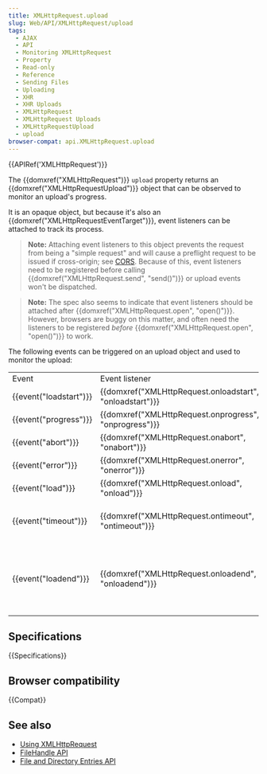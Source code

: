 ```yaml
---
title: XMLHttpRequest.upload
slug: Web/API/XMLHttpRequest/upload
tags:
  - AJAX
  - API
  - Monitoring XMLHttpRequest
  - Property
  - Read-only
  - Reference
  - Sending Files
  - Uploading
  - XHR
  - XHR Uploads
  - XMLHttpRequest
  - XMLHttpRequest Uploads
  - XMLHttpRequestUpload
  - upload
browser-compat: api.XMLHttpRequest.upload
---
```

{{APIRef('XMLHttpRequest')}}

The {{domxref("XMLHttpRequest")}} `upload` property returns an {{domxref("XMLHttpRequestUpload")}} object that can be observed to monitor an upload's progress.

It is an opaque object, but because it's also an {{domxref("XMLHttpRequestEventTarget")}}, event listeners can be attached to track its process.

> **Note:** Attaching event listeners to this object prevents the request from being a "simple request" and will cause a preflight request to be issued if cross-origin; see [CORS](/en-US/docs/Web/HTTP/CORS). Because of this, event listeners need to be registered before calling {{domxref("XMLHttpRequest.send", "send()")}} or upload events won't be dispatched.

> **Note:** The spec also seems to indicate that event listeners should be attached after {{domxref("XMLHttpRequest.open", "open()")}}. However, browsers are buggy on this matter, and often need the listeners to be registered _before_ {{domxref("XMLHttpRequest.open", "open()")}} to work.

The following events can be triggered on an upload object and used to monitor the upload:

<table class="standard-table">
  <tbody>
    <tr>
      <td class="header">Event</td>
      <td class="header">Event listener</td>
      <td class="header">Description</td>
    </tr>
    <tr>
      <td>{{event("loadstart")}}</td>
      <td>
        {{domxref("XMLHttpRequest.onloadstart", "onloadstart")}}
      </td>
      <td>The upload has begun.</td>
    </tr>
    <tr>
      <td>{{event("progress")}}</td>
      <td>
        {{domxref("XMLHttpRequest.onprogress", "onprogress")}}
      </td>
      <td>
        Periodically delivered to indicate the amount of progress made so far.
      </td>
    </tr>
    <tr>
      <td>{{event("abort")}}</td>
      <td>{{domxref("XMLHttpRequest.onabort", "onabort")}}</td>
      <td>The upload operation was aborted.</td>
    </tr>
    <tr>
      <td>{{event("error")}}</td>
      <td>{{domxref("XMLHttpRequest.onerror", "onerror")}}</td>
      <td>The upload failed due to an error.</td>
    </tr>
    <tr>
      <td>{{event("load")}}</td>
      <td>{{domxref("XMLHttpRequest.onload", "onload")}}</td>
      <td>The upload completed successfully.</td>
    </tr>
    <tr>
      <td>{{event("timeout")}}</td>
      <td>
        {{domxref("XMLHttpRequest.ontimeout", "ontimeout")}}
      </td>
      <td>
        The upload timed out because a reply did not arrive within the time
        interval specified by the
        {{domxref("XMLHttpRequest.timeout")}}.
      </td>
    </tr>
    <tr>
      <td>{{event("loadend")}}</td>
      <td>
        {{domxref("XMLHttpRequest.onloadend", "onloadend")}}
      </td>
      <td>
        The upload finished. This event does not differentiate between success
        or failure, and is sent at the end of the upload regardless of the
        outcome. Prior to this event, one of <code>load</code>,
        <code>error</code>, <code>abort</code>, or <code>timeout</code> will
        already have been delivered to indicate why the upload ended.
      </td>
    </tr>
  </tbody>
</table>

## Specifications

{{Specifications}}

## Browser compatibility

{{Compat}}

## See also

- [Using XMLHttpRequest](/en-US/docs/Web/API/XMLHttpRequest/Using_XMLHttpRequest)
- [FileHandle API](/en-US/docs/Web/API/File_Handle_API)
- [File and Directory Entries API](/en-US/docs/Web/API/File_and_Directory_Entries_API)
